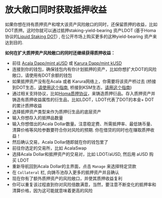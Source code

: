 # 放大敞口同时获取抵押收益

如果你想在持有质押资产和增大该资产风险敞口的同时，还保留质押的收益，比如DOT质押。这时你就可以通过抵押staking-yield-bearing 资产LDOT  (基于Homa协议的[Liquid Staking DOT](https://app.gitbook.com/s/IochQYjn4d3lO8zXpfQf/)) , 在公开市场上购买更多的这种yield-bearing 资产来达到目的.

**如何在扩大质押资产风险敞口的同时还继续获得质押收益：**

* 前往 [Acala Dapp/mint aUSD](https://apps.acala.network/vault) 或 [Karura Dapp/mint kUSD](https://apps.karura.network/vault)
* 连接到你的钱包，确保钱包内有你计划抵押的资产，比如你想扩大DOT的风险敞口，请使用有DOT余额的钱包
* 如果抵押资产没有在Acala 或者 Karura网络上，你需要将该资产桥过去 (桥接到DOT生态，[请使用这个指南](https://app.gitbook.com/s/X0fjyKavAAozAGhuu7sU/ru-men/acala-wang-luo/acalas-dot-qiao), 桥接到KSM生态，[请用这个指南](https://app.gitbook.com/s/X0fjyKavAAozAGhuu7sU/ru-men/karura-wang-luo/karura-de-nei-bu-zhuan-zhang))
* 通过相关支持协议，比如[Homa质押协议](https://app.gitbook.com/s/IochQYjn4d3lO8zXpfQf/gai-shu/zhi-ya)，来铸造质押衍品。存入质押资产并铸造有质押收益属性的衍生品，比如LDOT，LDOT代表了DOT的本金+ DOT的累计质押收益
* 选择抵押资产类型来作为质押衍生品的底层资产
* 输入你想存入的抵押品数量
* 输入你想借出的Acala Dollar数量。注意稳定费、所需抵押率、最低铸币量、清算价格等风险参数要符合你对风险的预期. 你在借贷的同时也在赚取质押收益！
* 然后确认交易，Acala Dollar随即就在你的钱包里了
* 前往你选定的交易所，比如 AcalaSwap
* 选择Acala Dollar和抵押资产的交易对，比如 LDOT/aUSD, 然后用 aUSD 购买 LDOT
* 重新导航回到Acala Dollar的主界面，点击 `Manage` 来选择特定贷款
* 在 `Collateral` 栏, 向铸币池存入更多的抵押资产并且确认
* 现在你有了额外质押资产的风险敞口，并使其质押收益复利
* 你可以重复该过程直到你对风险倍数满意，当然，要注意不断变化的抵押率和清算价格，因为这可能就意味着更高的风险&#x20;
